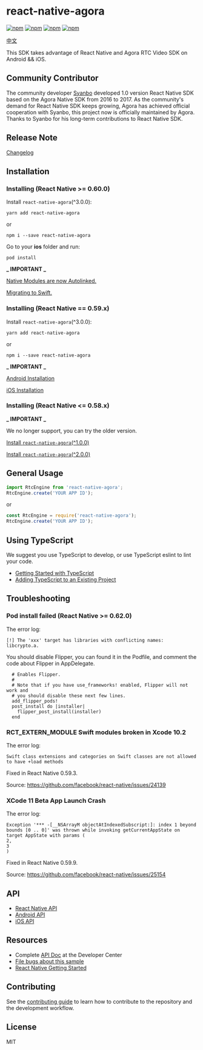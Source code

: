 # react-native-agora

[![npm](https://img.shields.io/npm/v/react-native-agora.svg)](https://www.npmjs.com/package/react-native-agora)
[![npm](https://img.shields.io/npm/dm/react-native-agora.svg)](https://www.npmjs.com/package/react-native-agora)
[![npm](https://img.shields.io/npm/dt/react-native-agora.svg)](https://www.npmjs.com/package/react-native-agora)
[![npm](https://img.shields.io/npm/l/react-native-agora.svg)](LICENSE)

[中文](README.zh.md)

This SDK takes advantage of React Native and Agora RTC Video SDK on Android && iOS.

## Community Contributor

The community developer [Syanbo](https://github.com/syanbo) developed 1.0 version React Native SDK based on the Agora Native SDK from 2016 to 2017. As the community's demand for React Native SDK keeps growing, Agora has achieved official cooperation with Syanbo, this project now is officially maintained by Agora. Thanks to Syanbo for his long-term contributions to React Native SDK.

## Release Note
[Changelog](CHANGELOG.md)

## Installation

### Installing (React Native >= 0.60.0)

Install `react-native-agora`(^3.0.0):

```shell script
yarn add react-native-agora
```
or
```shell script
npm i --save react-native-agora
```

Go to your **ios** folder and run:

```shell script
pod install
```

**_ IMPORTANT _**

[Native Modules are now Autolinked.](https://github.com/react-native-community/cli/blob/master/docs/autolinking.md)

[Migrating to Swift.](https://github.com/AgoraIO-Community/react-native-agora/blob/master/docs/v3/installation.ios.md#step-1-migrating-to-swift)

### Installing (React Native == 0.59.x)

Install `react-native-agora`(^3.0.0):

```shell script
yarn add react-native-agora
```
or
```shell script
npm i --save react-native-agora
```

**_ IMPORTANT _**

[Android Installation](./docs/v3/installation.android.md)

[iOS Installation](./docs/v3/installation.ios.md)

### Installing (React Native <= 0.58.x)

**_ IMPORTANT _**

We no longer support, you can try the older version.

[Install `react-native-agora`(^1.0.0)](./docs/v1/README.md)

[Install `react-native-agora`(^2.0.0)](./docs/v2/README.md)

## General Usage

```javascript
import RtcEngine from 'react-native-agora';
RtcEngine.create('YOUR APP ID');
```
or
```javascript
const RtcEngine = require('react-native-agora');
RtcEngine.create('YOUR APP ID');
```

## Using TypeScript

We suggest you use TypeScript to develop, or use TypeScript eslint to lint your code.

* [Getting Started with TypeScript](https://reactnative.dev/docs/typescript#getting-started-with-typescript)
* [Adding TypeScript to an Existing Project](https://reactnative.dev/docs/typescript#adding-typescript-to-an-existing-project)

## Troubleshooting

### Pod install failed (React Native >= 0.62.0)

The error log:

```
[!] The 'xxx' target has libraries with conflicting names: libcrypto.a.
```

You should disable Flipper, you can found it in the Podfile, and comment the code about Flipper in AppDelegate.

```
  # Enables Flipper.
  #
  # Note that if you have use_frameworks! enabled, Flipper will not work and
  # you should disable these next few lines.
  add_flipper_pods!
  post_install do |installer|
    flipper_post_install(installer)
  end
```

### RCT_EXTERN_MODULE Swift modules broken in Xcode 10.2

The error log:

```
Swift class extensions and categories on Swift classes are not allowed to have +load methods
```

Fixed in React Native 0.59.3.

Source: https://github.com/facebook/react-native/issues/24139

### XCode 11 Beta App Launch Crash

The error log:

```
Exception '*** -[__NSArrayM objectAtIndexedSubscript:]: index 1 beyond bounds [0 .. 0]' was thrown while invoking getCurrentAppState on target AppState with params (
2,
3
)
```

Fixed in React Native 0.59.9.

Source: https://github.com/facebook/react-native/issues/25154

## API

* [React Native API](https://agoraio-community.github.io/react-native-agora/globals.html)
* [Android API](https://docs.agora.io/en/Video/API%20Reference/java/index.html)
* [iOS API](https://docs.agora.io/en/Video/API%20Reference/oc/docs/headers/Agora-Objective-C-API-Overview.html)

## Resources

* Complete [API Doc](https://docs.agora.io/en/) at the Developer Center
* [File bugs about this sample](https://github.com/AgoraIO-Community/react-native-agora/issues)
* [React Native Getting Started](https://facebook.github.io/react-native/docs/getting-started.html)

## Contributing

See the [contributing guide](CONTRIBUTING.md) to learn how to contribute to the repository and the development workflow.

## License

MIT
